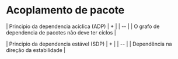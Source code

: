# Acoplamento de pacote

| Principio da dependencia acíclica (ADP) | + |
| -- |
| O grafo de dependencia de pacotes não deve ter cíclos |

| Principio da dependencia estável (SDP) | + |
| -- |
| Dependência na direção da estabilidade |

